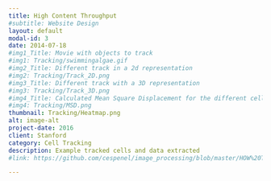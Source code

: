 ```yaml
---
title: High Content Throughput
#subtitle: Website Design
layout: default
modal-id: 3
date: 2014-07-18
#img1_Title: Movie with objects to track
#img1: Tracking/swimmingalgae.gif
#img2_Title: Different track in a 2d representation
#img2: Tracking/Track_2D.png
#img3_Title: Different track with a 3D representation
#img3: Tracking/Track_3D.png
#img4_Title: Calculated Mean Square Displacement for the different cells
#img4: Tracking/MSD.png
thumbnail: Tracking/Heatmap.png
alt: image-alt
project-date: 2016
client: Stanford
category: Cell Tracking
description: Example tracked cells and data extracted
#link: https://github.com/cespenel/image_processing/blob/master/HOW%20TO%20USE%20%22ImageAlignment%22.ipynb

---
```

